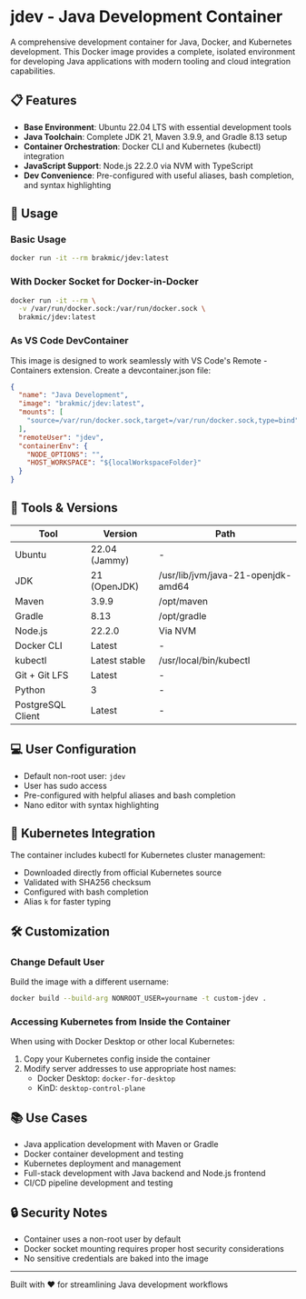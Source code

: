 # jdev - Java Development Container

A comprehensive development container for Java, Docker, and Kubernetes development. This Docker image provides a complete, isolated environment for developing Java applications with modern tooling and cloud integration capabilities.

## 📋 Features

- **Base Environment**: Ubuntu 22.04 LTS with essential development tools
- **Java Toolchain**: Complete JDK 21, Maven 3.9.9, and Gradle 8.13 setup
- **Container Orchestration**: Docker CLI and Kubernetes (kubectl) integration
- **JavaScript Support**: Node.js 22.2.0 via NVM with TypeScript
- **Dev Convenience**: Pre-configured with useful aliases, bash completion, and syntax highlighting

## 🚀 Usage

### Basic Usage

```bash
docker run -it --rm brakmic/jdev:latest
```

### With Docker Socket for Docker-in-Docker

```bash
docker run -it --rm \
  -v /var/run/docker.sock:/var/run/docker.sock \
  brakmic/jdev:latest
```

### As VS Code DevContainer

This image is designed to work seamlessly with VS Code's Remote - Containers extension. Create a devcontainer.json file:

```json
{
  "name": "Java Development",
  "image": "brakmic/jdev:latest",
  "mounts": [
    "source=/var/run/docker.sock,target=/var/run/docker.sock,type=bind"
  ],
  "remoteUser": "jdev",
  "containerEnv": {
    "NODE_OPTIONS": "",
    "HOST_WORKSPACE": "${localWorkspaceFolder}"
  }
}
```

## 🔧 Tools & Versions

| Tool                | Version           | Path                                |
|---------------------|-------------------|------------------------------------|
| Ubuntu              | 22.04 (Jammy)     | -                                  |
| JDK                 | 21 (OpenJDK)      | /usr/lib/jvm/java-21-openjdk-amd64 |
| Maven               | 3.9.9             | /opt/maven                         |
| Gradle              | 8.13              | /opt/gradle                        |
| Node.js             | 22.2.0            | Via NVM                            |
| Docker CLI          | Latest            | -                                  |
| kubectl             | Latest stable     | /usr/local/bin/kubectl             |
| Git + Git LFS       | Latest            | -                                  |
| Python              | 3                 | -                                  |
| PostgreSQL Client   | Latest            | -                                  |

## 💻 User Configuration

- Default non-root user: `jdev`
- User has sudo access
- Pre-configured with helpful aliases and bash completion
- Nano editor with syntax highlighting

## 🔄 Kubernetes Integration

The container includes kubectl for Kubernetes cluster management:

- Downloaded directly from official Kubernetes source
- Validated with SHA256 checksum
- Configured with bash completion
- Alias `k` for faster typing

## 🛠️ Customization

### Change Default User

Build the image with a different username:

```bash
docker build --build-arg NONROOT_USER=yourname -t custom-jdev .
```

### Accessing Kubernetes from Inside the Container

When using with Docker Desktop or other local Kubernetes:

1. Copy your Kubernetes config inside the container
2. Modify server addresses to use appropriate host names:
   - Docker Desktop: `docker-for-desktop`
   - KinD: `desktop-control-plane`

## 📚 Use Cases

- Java application development with Maven or Gradle
- Docker container development and testing
- Kubernetes deployment and management
- Full-stack development with Java backend and Node.js frontend
- CI/CD pipeline development and testing

## 🔒 Security Notes

- Container uses a non-root user by default
- Docker socket mounting requires proper host security considerations
- No sensitive credentials are baked into the image

---

Built with ❤️ for streamlining Java development workflows
